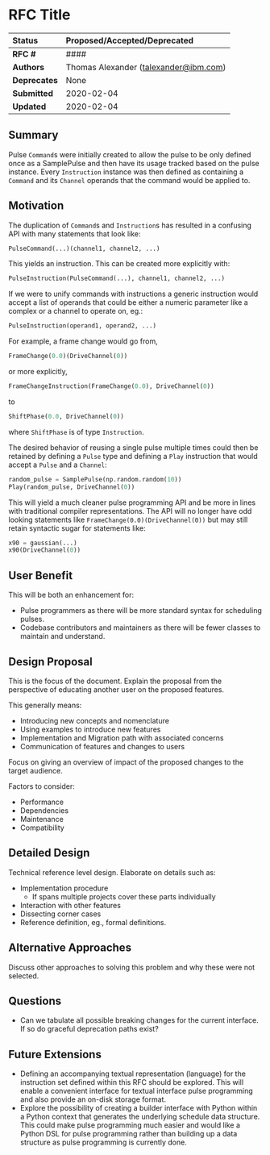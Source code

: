 # RFC Title

| **Status**        | **Proposed/Accepted/Deprecated** |
|:------------------|:---------------------------------------------|
| **RFC #**         | ####                                         |
| **Authors**       | Thomas Alexander (talexander@ibm.com)       |
| **Deprecates**    | None                 |
| **Submitted**     | 2020-02-04                                   |
| **Updated**       | 2020-02-04                                   |

## Summary
Pulse `Command`s were initially created to allow the pulse to be only defined once as a SamplePulse and then have its usage tracked based on the pulse instance. Every `Instruction` instance was then defined as containing a `Command` and its `Channel` operands that the command would be applied to.

## Motivation
The duplication of `Command`s and `Instruction`s has resulted in a confusing API with many statements that look like:
```python
PulseCommand(...)(channel1, channel2, ...)
```
This yields an instruction. This can be created more explicitly with:
```python
PulseInstruction(PulseCommand(...), channel1, channel2, ...)
```

If we were to unify commands with instructions a generic instruction would accept a list of operands that could be either a numeric parameter like a complex or a channel to operate on,
eg.:
```python
PulseInstruction(operand1, operand2, ...)
```

For example, a frame change would go from,
```python
FrameChange(0.0)(DriveChannel(0))
```

or more explicitly,
```python
FrameChangeInstruction(FrameChange(0.0), DriveChannel(0))
```

to
```python
ShiftPhase(0.0, DriveChannel(0))
```

where `ShiftPhase` is of type `Instruction`.

The desired behavior of reusing a single pulse multiple times could then be retained by defining a `Pulse` type and defining a `Play` instruction that would accept a `Pulse` and a `Channel`:

```python
random_pulse = SamplePulse(np.random.random(10))
Play(random_pulse, DriveChannel(0))
```

This will yield a much cleaner pulse programming API and be more in lines with traditional compiler representations. The API will no longer have odd looking statements like `FrameChange(0.0)(DriveChannel(0))` but may still retain syntactic sugar for statements like:
```python
x90 = gaussian(...)
x90(DriveChannel(0))
```

## User Benefit
This will be both an enhancement for:
- Pulse programmers as there will be more standard syntax for scheduling pulses.
- Codebase contributors and maintainers as there will be fewer classes to maintain and understand.

## Design Proposal
This is the focus of the document. Explain the proposal from the perspective of
educating another user on the proposed features.

This generally means:
- Introducing new concepts and nomenclature
- Using examples to introduce new features
- Implementation and Migration path with associated concerns
- Communication of features and changes to users

Focus on giving an overview of impact of the proposed changes to the target
audience.

Factors to consider:
- Performance
- Dependencies
- Maintenance
- Compatibility

## Detailed Design
Technical reference level design. Elaborate on details such as:
- Implementation procedure
  - If spans multiple projects cover these parts individually
- Interaction with other features
- Dissecting corner cases
- Reference definition, eg., formal definitions.

## Alternative Approaches
Discuss other approaches to solving this problem and why these were not
selected.

## Questions
- Can we tabulate all possible breaking changes for the current interface. If so do graceful deprecation paths exist?

## Future Extensions
- Defining an accompanying textual representation (language) for the instruction set defined within this RFC should be explored. This will enable a convenient interface for textual interface pulse programming and also provide an on-disk storage format.
- Explore the possibility of creating a builder interface with Python within a Python context that generates the underlying schedule data structure. This could make pulse programming much easier and would like a Python DSL for pulse programming rather than building up a data structure as pulse programming is currently done.

